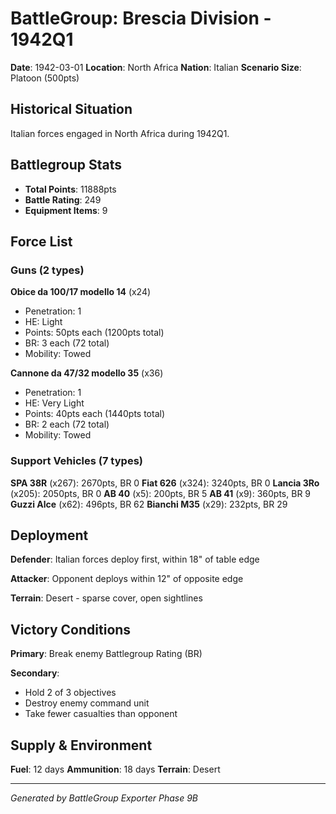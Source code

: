 # BattleGroup: Brescia Division - 1942Q1

**Date**: 1942-03-01
**Location**: North Africa
**Nation**: Italian
**Scenario Size**: Platoon (500pts)

## Historical Situation

Italian forces engaged in North Africa during 1942Q1.

## Battlegroup Stats

- **Total Points**: 11888pts
- **Battle Rating**: 249
- **Equipment Items**: 9

## Force List

### Guns (2 types)

**Obice da 100/17 modello 14** (x24)
- Penetration: 1
- HE: Light
- Points: 50pts each (1200pts total)
- BR: 3 each (72 total)
- Mobility: Towed

**Cannone da 47/32 modello 35** (x36)
- Penetration: 1
- HE: Very Light
- Points: 40pts each (1440pts total)
- BR: 2 each (72 total)
- Mobility: Towed

### Support Vehicles (7 types)

**SPA 38R** (x267): 2670pts, BR 0
**Fiat 626** (x324): 3240pts, BR 0
**Lancia 3Ro** (x205): 2050pts, BR 0
**AB 40** (x5): 200pts, BR 5
**AB 41** (x9): 360pts, BR 9
**Guzzi Alce** (x62): 496pts, BR 62
**Bianchi M35** (x29): 232pts, BR 29

## Deployment

**Defender**: Italian forces deploy first, within 18" of table edge

**Attacker**: Opponent deploys within 12" of opposite edge

**Terrain**: Desert - sparse cover, open sightlines

## Victory Conditions

**Primary**: Break enemy Battlegroup Rating (BR)

**Secondary**:
- Hold 2 of 3 objectives
- Destroy enemy command unit
- Take fewer casualties than opponent

## Supply & Environment

**Fuel**: 12 days
**Ammunition**: 18 days
**Terrain**: Desert

---

*Generated by BattleGroup Exporter Phase 9B*
